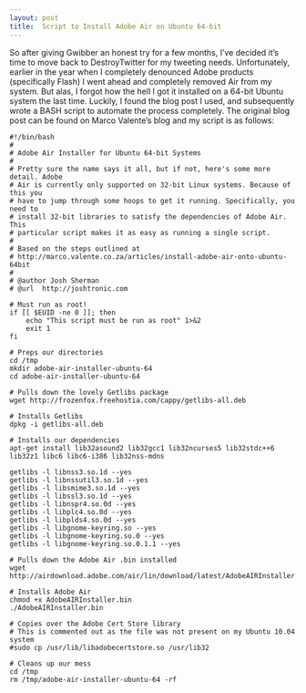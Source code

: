 ```yaml
---
layout: post
title:  Script to Install Adobe Air on Ubuntu 64-bit
---
```


So after giving Gwibber an honest try for a few months, I’ve decided it’s time to move back to DestroyTwitter for my tweeting needs. Unfortunately, earlier in the year when I completely denounced Adobe products (specifically Flash) I went ahead and completely removed Air from my system. But alas, I forgot how the hell I got it installed on a 64-bit Ubuntu system the last time. Luckily, I found the blog post I used, and subsequently wrote a BASH script to automate the process completely. The original blog post can be found on Marco Valente’s blog and my script is as follows:

	#!/bin/bash
	#
	# Adobe Air Installer for Ubuntu 64-bit Systems
	#
	# Pretty sure the name says it all, but if not, here's some more detail. Adobe
	# Air is currently only supported on 32-bit Linux systems. Because of this you
	# have to jump through some hoops to get it running. Specifically, you need to
	# install 32-bit libraries to satisfy the dependencies of Adobe Air. This
	# particular script makes it as easy as running a single script.
	#
	# Based on the steps outlined at
	# http://marco.valente.co.za/articles/install-adobe-air-onto-ubuntu-64bit
	#
	# @author Josh Sherman
	# @url	http://joshtronic.com

	# Must run as root!
	if [[ $EUID -ne 0 ]]; then
		echo "This script must be run as root" 1>&2
		exit 1
	fi

	# Preps our directories
	cd /tmp
	mkdir adobe-air-installer-ubuntu-64
	cd adobe-air-installer-ubuntu-64

	# Pulls down the lovely Getlibs package
	wget http://frozenfox.freehostia.com/cappy/getlibs-all.deb

	# Installs Getlibs
	dpkg -i getlibs-all.deb

	# Installs our dependencies
	apt-get install lib32asound2 lib32gcc1 lib32ncurses5 lib32stdc++6 lib32z1 libc6 libc6-i386 lib32nss-mdns

	getlibs -l libnss3.so.1d --yes
	getlibs -l libnssutil3.so.1d --yes
	getlibs -l libsmime3.so.1d --yes
	getlibs -l libssl3.so.1d --yes
	getlibs -l libnspr4.so.0d --yes
	getlibs -l libplc4.so.0d --yes
	getlibs -l libplds4.so.0d --yes
	getlibs -l libgnome-keyring.so --yes
	getlibs -l libgnome-keyring.so.0 --yes
	getlibs -l libgnome-keyring.so.0.1.1 --yes

	# Pulls down the Adobe Air .bin installed
	wget http://airdownload.adobe.com/air/lin/download/latest/AdobeAIRInstaller.bin

	# Installs Adobe Air
	chmod +x AdobeAIRInstaller.bin
	./AdobeAIRInstaller.bin

	# Copies over the Adobe Cert Store library
	# This is commented out as the file was not present on my Ubuntu 10.04 system
	#sudo cp /usr/lib/libadobecertstore.so /usr/lib32

	# Cleans up our mess
	cd /tmp
	rm /tmp/adobe-air-installer-ubuntu-64 -rf
